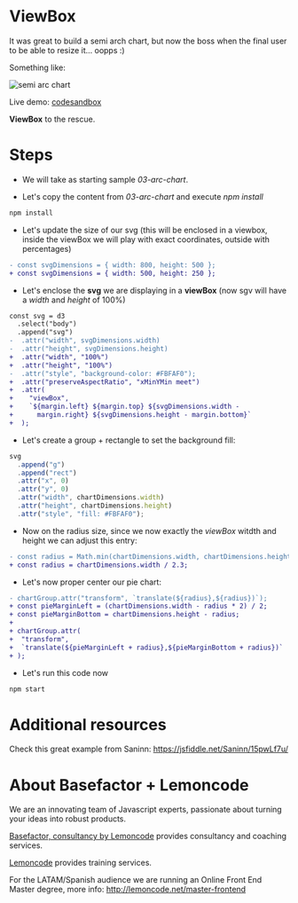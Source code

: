 # ViewBox

It was great to build a semi arch chart, but now the boss when the final user to be able to resize it... oopps :)

Something like:

![semi arc chart](./content/chart.gif "semi arc chart")

Live demo: [codesandbox](https://codesandbox.io/s/musing-wilson-ymnv7)

**ViewBox** to the rescue.

# Steps

- We will take as starting sample _03-arc-chart_.

- Let's copy the content from _03-arc-chart_ and execute _npm install_

```bash
npm install
```

- Let's update the size of our svg (this will be enclosed in a viewbox, inside the viewBox we will play with exact coordinates, outside with percentages)

```diff
- const svgDimensions = { width: 800, height: 500 };
+ const svgDimensions = { width: 500, height: 250 };
```

- Let's enclose the **svg** we are displaying in a **viewBox** (now sgv will have a _width_ and _height_ of 100%)

```diff
const svg = d3
  .select("body")
  .append("svg")
-  .attr("width", svgDimensions.width)
-  .attr("height", svgDimensions.height)
+  .attr("width", "100%")
+  .attr("height", "100%")
-  .attr("style", "background-color: #FBFAF0");
+  .attr("preserveAspectRatio", "xMinYMin meet")
+  .attr(
+    "viewBox",
+    `${margin.left} ${margin.top} ${svgDimensions.width -
+      margin.right} ${svgDimensions.height - margin.bottom}`
+  );
```

- Let's create a group + rectangle to set the background fill:

```typescript
svg
  .append("g")
  .append("rect")
  .attr("x", 0)
  .attr("y", 0)
  .attr("width", chartDimensions.width)
  .attr("height", chartDimensions.height)
  .attr("style", "fill: #FBFAF0");
```

- Now on the radius size, since we now exactly the _viewBox_ witdth and height we can adjust this entry:

```diff
- const radius = Math.min(chartDimensions.width, chartDimensions.height) / 2;
+ const radius = chartDimensions.width / 2.3;
```

- Let's now proper center our pie chart:

```diff
- chartGroup.attr("transform", `translate(${radius},${radius})`);
+ const pieMarginLeft = (chartDimensions.width - radius * 2) / 2;
+ const pieMarginBottom = chartDimensions.height - radius;
+
+ chartGroup.attr(
+  "transform",
+  `translate(${pieMarginLeft + radius},${pieMarginBottom + radius})`
+ );
```

- Let's run this code now

```bash
npm start
```

# Additional resources

Check this great example from Saninn: https://jsfiddle.net/Saninn/15pwLf7u/

# About Basefactor + Lemoncode

We are an innovating team of Javascript experts, passionate about turning your ideas into robust products.

[Basefactor, consultancy by Lemoncode](http://www.basefactor.com) provides consultancy and coaching services.

[Lemoncode](http://lemoncode.net/services/en/#en-home) provides training services.

For the LATAM/Spanish audience we are running an Online Front End Master degree, more info: http://lemoncode.net/master-frontend
